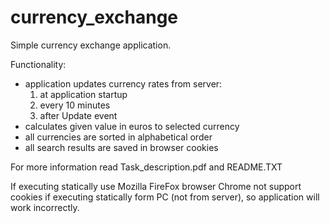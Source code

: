 # currency_exchange

Simple currency exchange application. 

Functionality:
* application updates currency rates from server:
	1. at application startup
	2. every 10 minutes
	3. after Update event
* calculates given value in euros to selected currency
* all currencies are sorted in alphabetical order
* all search results are saved in browser cookies

For more information read Task_description.pdf and README.TXT

If executing statically use Mozilla FireFox browser
Chrome not support cookies if executing statically form PC (not from server), so application will work incorrectly.